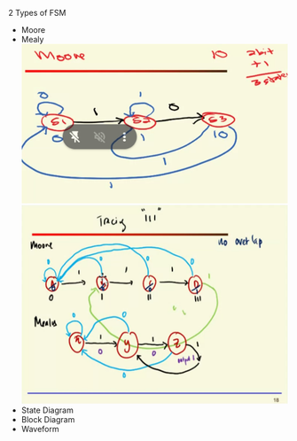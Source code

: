 2 Types of FSM
- Moore 
- Mealy
![Pasted image 20241211152002.png](../images/Pasted%20image%2020241211152002.png)
![Pasted image 20241211152619.png](../images/Pasted%20image%2020241211152619.png)
- State Diagram
- Block Diagram
- Waveform